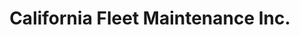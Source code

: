 ---
title: "California Fleet Maintenance Inc."
url: /hayward/california-fleet-maintenance-inc/
shop: car repair
---